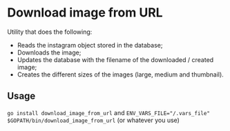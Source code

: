 # Download image from URL

Utility that does the following:

- Reads the instagram object stored in the database;
- Downloads the image;
- Updates the database with the filename of the downloaded / created image;
- Creates the different sizes of the images (large, medium and thumbnail).

## Usage

`go install download_image_from_url`
and
`ENV_VARS_FILE="/.vars_file" $GOPATH/bin/download_image_from_url` (or whatever you use)
